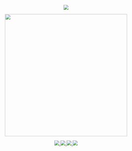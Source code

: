 <p align="center">
  <a href="https://github.com/Dimkarpenko">
    <img src="https://github-readme-stats.vercel.app/api?username=Dimkarpenko&show_icons=true&include_all_commits=true&count_private=true&theme=vision-friendly-dark">
  </a>
</p>

<p align="center">
  <a href="https://github.com/Dimkarpenko">
    <img src="https://github-readme-stats.vercel.app/api/top-langs/?username=Dimkarpenko&hide=smarty,java,actionscript&hide_border=true&theme=vision-friendly-dark&langs_count=10&layout=compact" width="400">
  </a>
</p>

<p align="center">
  <a href="https://github.com/Dimkarpenko">
    <img src="https://badges.pufler.dev/visits/Dimkarpenko/Dimkarpenko?logo=GitHub&style=flat-square&a=0">
  </a>
  <a href="https://github.com/Dimkarpenko">
    <img src="https://badges.pufler.dev/years/Dimkarpenko?logo=GitHub&style=flat-square&a=0">
  </a>
  <a href="https://github.com/Dimkarpenko">
    <img src="https://badges.pufler.dev/repos/Dimkarpenko?logo=GitHub&style=flat-square&a=0">
  </a>
  <a href="https://github.com/Dimkarpenko">
    <img src="https://badges.pufler.dev/commits/monthly/Dimkarpenko?logo=GitHub&style=flat-square&a=0">
  </a>
  
</p>
